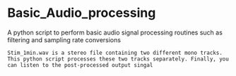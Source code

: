 # Basic_Audio_processing
A python script to perform basic audio signal processing routines such as filtering and sampling rate conversions

    Stim_1min.wav is a stereo file containing two different mono tracks. This python script processes these two tracks separately. Finally, you can listen to the post-processed output singal
